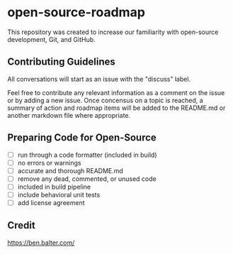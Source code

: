 # open-source-roadmap
This repository was created to increase our familiarity with open-source development, Git, and GitHub. 

## Contributing Guidelines
All conversations will start as an issue with the "discuss" label. 

Feel free to contribute any relevant information as a comment on the issue or by adding a new issue. Once concensus on a topic is reached, a summary of action and roadmap items will be added to the README.md or another markdown file where appropriate.

## Preparing Code for Open-Source 
- [ ] run through a code formatter (included in build)
- [ ] no errors or warnings
- [ ] accurate and thorough README.md
- [ ] remove any dead, commented, or unused code
- [ ] included in build pipeline
- [ ] include behavioral unit tests
- [ ] add license agreement

## Credit
https://ben.balter.com/
